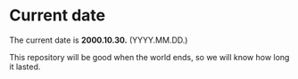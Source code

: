 # Current date

The current date is **2000.10.30.** (YYYY.MM.DD.)

This repository will be good when the world ends, so we will know how long it lasted.